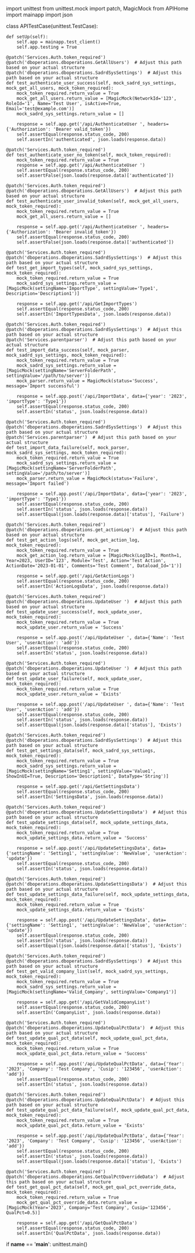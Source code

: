 import unittest
from unittest.mock import patch, MagicMock
from APIHome import mainapp
import json

class APITestCase(unittest.TestCase):

    def setUp(self):
        self.app = mainapp.test_client()
        self.app.testing = True

    @patch('Services.Auth.token_required')
    @patch('dboperations.dboperations.GetAllUsers')  # Adjust this path based on your actual structure
    @patch('dboperations.dboperations.SadrdSysSettings')  # Adjust this path based on your actual structure
    def test_authenticate_user_success(self, mock_sadrd_sys_settings, mock_get_all_users, mock_token_required):
        mock_token_required.return_value = True
        mock_get_all_users.return_value = [MagicMock(NetworkId='123', RoleId='1', Name='Test User', isActive=True, Email='test@example.com')]
        mock_sadrd_sys_settings.return_value = []
        
        response = self.app.get('/api/AuthenticateUser ', headers={'Authorization': 'Bearer valid_token'})
        self.assertEqual(response.status_code, 200)
        self.assertIn('authenticated', json.loads(response.data))

    @patch('Services.Auth.token_required')
    def test_authenticate_user_no_token(self, mock_token_required):
        mock_token_required.return_value = True
        response = self.app.get('/api/AuthenticateUser ')
        self.assertEqual(response.status_code, 200)
        self.assertFalse(json.loads(response.data)['authenticated'])

    @patch('Services.Auth.token_required')
    @patch('dboperations.dboperations.GetAllUsers')  # Adjust this path based on your actual structure
    def test_authenticate_user_invalid_token(self, mock_get_all_users, mock_token_required):
        mock_token_required.return_value = True
        mock_get_all_users.return_value = []
        
        response = self.app.get('/api/AuthenticateUser ', headers={'Authorization': 'Bearer invalid_token'})
        self.assertEqual(response.status_code, 200)
        self.assertFalse(json.loads(response.data)['authenticated'])

    @patch('Services.Auth.token_required')
    @patch('dboperations.dboperations.SadrdSysSettings')  # Adjust this path based on your actual structure
    def test_get_import_types(self, mock_sadrd_sys_settings, mock_token_required):
        mock_token_required.return_value = True
        mock_sadrd_sys_settings.return_value = [MagicMock(settingName='ImportType', settingValue='Type1', Description='Description1')]
        
        response = self.app.get('/api/GetImportTypes')
        self.assertEqual(response.status_code, 200)
        self.assertIn('ImportTypesData', json.loads(response.data))

    @patch('Services.Auth.token_required')
    @patch('dboperations.dboperations.SadrdSysSettings')  # Adjust this path based on your actual structure
    @patch('Services.parentparser')  # Adjust this path based on your actual structure
    def test_import_data_success(self, mock_parser, mock_sadrd_sys_settings, mock_token_required):
        mock_token_required.return_value = True
        mock_sadrd_sys_settings.return_value = [MagicMock(settingName='ServerFolderPath', settingValue='/path/to/server')]
        mock_parser.return_value = MagicMock(status='Success', message='Import successful')
        
        response = self.app.post('/api/ImportData', data={'year': '2023', 'importType': 'Type1'})
        self.assertEqual(response.status_code, 200)
        self.assertIn('status', json.loads(response.data))

    @patch('Services.Auth.token_required')
    @patch('dboperations.dboperations.SadrdSysSettings')  # Adjust this path based on your actual structure
    @patch('Services.parentparser')  # Adjust this path based on your actual structure
    def test_import_data_failure(self, mock_parser, mock_sadrd_sys_settings, mock_token_required):
        mock_token_required.return_value = True
        mock_sadrd_sys_settings.return_value = [MagicMock(settingName='ServerFolderPath', settingValue='/path/to/server')]
        mock_parser.return_value = MagicMock(status='Failure', message='Import failed')
        
        response = self.app.post('/api/ImportData', data={'year': '2023', 'importType': 'Type1'})
        self.assertEqual(response.status_code, 200)
        self.assertIn('status', json.loads(response.data))
        self.assertEqual(json.loads(response.data)['status'], 'Failure')

    @patch('Services.Auth.token_required')
    @patch('dboperations.dboperations.get_actionLog')  # Adjust this path based on your actual structure
    def test_get_action_logs(self, mock_get_action_log, mock_token_required):
        mock_token_required.return_value = True
        mock_get_action_log.return_value = [MagicMock(LogID=1, Month=1, Year=2023, UserID='123', Module='Test', Action='Test Action', ActionDate='2023-01-01', Comments='Test Comment', Dataload_Id='1')]
        
        response = self.app.get('/api/GetActionLogs')
        self.assertEqual(response.status_code, 200)
        self.assertIn('ActionLogsData', json.loads(response.data))

    @patch('Services.Auth.token_required')
    @patch('dboperations.dboperations.UpdateUser ')  # Adjust this path based on your actual structure
    def test_update_user_success(self, mock_update_user, mock_token_required):
        mock_token_required.return_value = True
        mock_update_user.return_value = 'Success'
        
        response = self.app.post('/api/UpdateUser ', data={'Name': 'Test User', 'userAction': 'add'})
        self.assertEqual(response.status_code, 200)
        self.assertIn('status', json.loads(response.data))

    @patch('Services.Auth.token_required')
    @patch('dboperations.dboperations.UpdateUser ')  # Adjust this path based on your actual structure
    def test_update_user_failure(self, mock_update_user, mock_token_required):
        mock_token_required.return_value = True
        mock_update_user.return_value = 'Exists'
        
        response = self.app.post('/api/UpdateUser ', data={'Name': 'Test User', 'userAction': 'add'})
        self.assertEqual(response.status_code, 200)
        self.assertIn('status', json.loads(response.data))
        self.assertEqual(json.loads(response.data)['status'], 'Exists')

    @patch('Services.Auth.token_required')
    @patch('dboperations.dboperations.SadrdSysSettings')  # Adjust this path based on your actual structure
    def test_get_settings_data(self, mock_sadrd_sys_settings, mock_token_required):
        mock_token_required.return_value = True
        mock_sadrd_sys_settings.return_value = [MagicMock(settingName='Setting1', settingValue='Value1', ShowInUI=True, Description='Description1', DataType='String')]
        
        response = self.app.get('/api/GetSettingsData')
        self.assertEqual(response.status_code, 200)
        self.assertIn('SettingsData', json.loads(response.data))

    @patch('Services.Auth.token_required')
    @patch('dboperations.dboperations.UpdateSettingsData')  # Adjust this path based on your actual structure
    def test_update_settings_data(self, mock_update_settings_data, mock_token_required):
        mock_token_required.return_value = True
        mock_update_settings_data.return_value = 'Success'
        
        response = self.app.post('/api/UpdateSettingsData', data={'settingName': 'Setting1', 'settingValue': 'NewValue', 'userAction': 'update'})
        self.assertEqual(response.status_code, 200)
        self.assertIn('status', json.loads(response.data))

    @patch('Services.Auth.token_required')
    @patch('dboperations.dboperations.UpdateSettingsData')  # Adjust this path based on your actual structure
    def test_update_settings_data_failure(self, mock_update_settings_data, mock_token_required):
        mock_token_required.return_value = True
        mock_update_settings_data.return_value = 'Exists'
        
        response = self.app.post('/api/UpdateSettingsData', data={'settingName': 'Setting1', 'settingValue': 'NewValue', 'userAction': 'update'})
        self.assertEqual(response.status_code, 200)
        self.assertIn('status', json.loads(response.data))
        self.assertEqual(json.loads(response.data)['status'], 'Exists')

    @patch('Services.Auth.token_required')
    @patch('dboperations.dboperations.SadrdSysSettings')  # Adjust this path based on your actual structure
    def test_get_valid_company_list(self, mock_sadrd_sys_settings, mock_token_required):
        mock_token_required.return_value = True
        mock_sadrd_sys_settings.return_value = [MagicMock(settingName='Valid_Company', settingValue='Company1')]
        
        response = self.app.get('/api/GetValidCompanyList')
        self.assertEqual(response.status_code, 200)
        self.assertIn('CompanyList', json.loads(response.data))

    @patch('Services.Auth.token_required')
    @patch('dboperations.dboperations.UpdateQualPctData')  # Adjust this path based on your actual structure
    def test_update_qual_pct_data(self, mock_update_qual_pct_data, mock_token_required):
        mock_token_required.return_value = True
        mock_update_qual_pct_data.return_value = 'Success'
        
        response = self.app.post('/api/UpdateQualPctData', data={'Year': '2023', 'Company': 'Test Company', 'Cusip': '123456', 'userAction': 'add'})
        self.assertEqual(response.status_code, 200)
        self.assertIn('status', json.loads(response.data))

    @patch('Services.Auth.token_required')
    @patch('dboperations.dboperations.UpdateQualPctData')  # Adjust this path based on your actual structure
    def test_update_qual_pct_data_failure(self, mock_update_qual_pct_data, mock_token_required):
        mock_token_required.return_value = True
        mock_update_qual_pct_data.return_value = 'Exists'
        
        response = self.app.post('/api/UpdateQualPctData', data={'Year': '2023', 'Company': 'Test Company', 'Cusip': '123456', 'userAction': 'add'})
        self.assertEqual(response.status_code, 200)
        self.assertIn('status', json.loads(response.data))
        self.assertEqual(json.loads(response.data)['status'], 'Exists')

    @patch('Services.Auth.token_required')
    @patch('dboperations.dboperations.GetQualPctOverrideData')  # Adjust this path based on your actual structure
    def test_get_qual_pct_data(self, mock_get_qual_pct_override_data, mock_token_required):
        mock_token_required.return_value = True
        mock_get_qual_pct_override_data.return_value = [MagicMock(Year='2023', Company='Test Company', Cusip='123456', QualPct=0.5)]
        
        response = self.app.get('/api/GetQualPctData')
        self.assertEqual(response.status_code, 200)
        self.assertIn('QualPctData', json.loads(response.data))

if __name__ == '__main__':
    unittest.main()